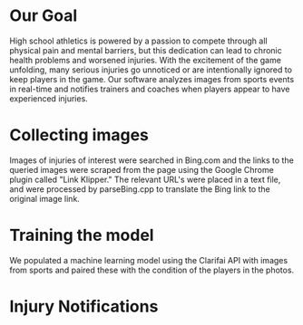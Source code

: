 # Our Goal
High school athletics is powered by a passion to compete through all physical pain and mental barriers, but this dedication can lead to chronic health problems and worsened injuries.  With the excitement of the game unfolding, many serious injuries go unnoticed or are intentionally ignored to keep players in the game. Our software analyzes images from sports events in real-time and notifies trainers and coaches when players appear to have experienced injuries.

# Collecting images 
Images of injuries of interest were searched in Bing.com and the links to the queried images were scraped from the page using the Google Chrome plugin called "Link Klipper."  The relevant URL's were placed in a text file, and were processed by parseBing.cpp to translate the Bing link to the original image link.

# Training the model
We populated a machine learning model using the Clarifai API with images from sports and paired these with the condition of the players in the photos.

# Injury Notifications

